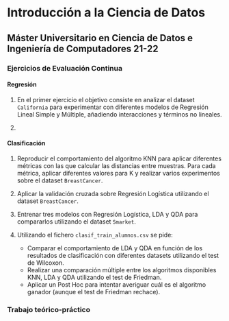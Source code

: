 # Introducción a la Ciencia de Datos

## Máster Universitario en Ciencia de Datos e Ingeniería de Computadores 21-22

### Ejercicios de Evaluación Continua

#### Regresión

1. En el primer ejercicio el objetivo consiste en analizar el dataset `California` para experimentar con diferentes modelos de Regresión Lineal Simple y Múltiple, añadiendo interacciones y términos no lineales.

2. 

#### Clasificación

1. Reproducir el comportamiento del algoritmo KNN para aplicar diferentes métricas con las que calcular las distancias entre muestras. Para cada métrica, aplicar diferentes valores para K y realizar varios experimentos sobre el dataset `BreastCancer`.

2. Aplicar la validación cruzada sobre Regresión Logística utilizando el dataset `BreastCancer`.

3. Entrenar tres modelos con Regresión Logística, LDA y QDA para compararlos utilizando el dataset `Smarket`.

4. Utilizando el fichero `clasif_train_alumnos.csv` se pide:
    - Comparar el comportamiento de LDA y QDA en función de los resultados de clasificación con diferentes datasets utilizando el test de Wilcoxon.
    - Realizar una comparación múltiple entre los algoritmos disponibles KNN, LDA y QDA utilizando el test de Friedman.
    - Aplicar un Post Hoc para intentar averiguar cuál es el algoritmo ganador (aunque el test de Friedman rechace).

### Trabajo teórico-práctico

